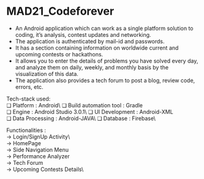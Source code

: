 # MAD21_Codeforever

<ul>
<li>An Android application which can work as a single platform solution to coding, it’s analysis, contest updates and networking.</li>
  <li>The application is authenticated by mail-id and passwords.</li>
<li>It has a section containing information on worldwide current and  upcoming contests or hackathons.</li>
<li>It allows you to enter the details of problems you have solved every day, and analyze them on daily, weekly, and monthly basis by the visualization of this data.</li>
<li>The application also provides a tech forum to post a blog, review code, errors, etc.</li>
  </ul>


Tech-stack used:\
❏ Platform : Android\ 
❏ Build automation tool : Gradle\
❏ Engine : Android Studio 3.0.1\ 
❏ UI Development : Android-XML\
❏ Data Processing : Android-JAVA\ 
❏ Database : Firebase\ 


Functionalities :\
-> Login/SignUp Activity\  
-> HomePage\
-> Side Navigation Menu\
-> Performance Analyzer\
-> Tech Forum\
-> Upcoming Contests Details\



